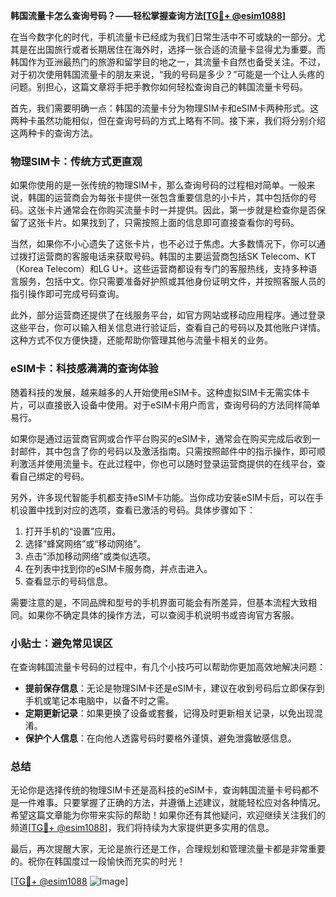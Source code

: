**韩国流量卡怎么查询号码？——轻松掌握查询方法[[TG💪+ @esim1088](https://t.me/s/esim1088)]**

在当今数字化的时代，手机流量卡已经成为我们日常生活中不可或缺的一部分。尤其是在出国旅行或者长期居住在海外时，选择一张合适的流量卡显得尤为重要。而韩国作为亚洲最热门的旅游和留学目的地之一，其流量卡自然也备受关注。不过，对于初次使用韩国流量卡的朋友来说，“我的号码是多少？”可能是一个让人头疼的问题。别担心，这篇文章将手把手教你如何轻松查询自己的韩国流量卡号码。

首先，我们需要明确一点：韩国的流量卡分为物理SIM卡和eSIM卡两种形式。这两种卡虽然功能相似，但在查询号码的方式上略有不同。接下来，我们将分别介绍这两种卡的查询方法。

### 物理SIM卡：传统方式更直观

如果你使用的是一张传统的物理SIM卡，那么查询号码的过程相对简单。一般来说，韩国的运营商会为每张卡提供一张包含重要信息的小卡片，其中包括你的号码。这张卡片通常会在你购买流量卡时一并提供。因此，第一步就是检查你是否保留了这张卡片。如果找到了，只需按照上面的信息即可直接查看你的号码。

当然，如果你不小心遗失了这张卡片，也不必过于焦虑。大多数情况下，你可以通过拨打运营商的客服电话来获取号码。韩国的主要运营商包括SK Telecom、KT（Korea Telecom）和LG U+。这些运营商都设有专门的客服热线，支持多种语言服务，包括中文。你只需要准备好护照或其他身份证明文件，并按照客服人员的指引操作即可完成号码查询。

此外，部分运营商还提供了在线服务平台，如官方网站或移动应用程序。通过登录这些平台，你可以输入相关信息进行验证后，查看自己的号码以及其他账户详情。这种方式不仅方便快捷，还能帮助你管理其他与流量卡相关的业务。

### eSIM卡：科技感满满的查询体验

随着科技的发展，越来越多的人开始使用eSIM卡。这种虚拟SIM卡无需实体卡片，可以直接嵌入设备中使用。对于eSIM卡用户而言，查询号码的方法同样简单易行。

如果你是通过运营商官网或合作平台购买的eSIM卡，通常会在购买完成后收到一封邮件，其中包含了你的号码以及激活指南。只需按照邮件中的指示操作，即可顺利激活并使用流量卡。在此过程中，你也可以随时登录运营商提供的在线平台，查看自己绑定的号码。

另外，许多现代智能手机都支持eSIM卡功能。当你成功安装eSIM卡后，可以在手机设置中找到对应的选项，查看已激活的号码。具体步骤如下：

1. 打开手机的“设置”应用。
2. 选择“蜂窝网络”或“移动网络”。
3. 点击“添加移动网络”或类似选项。
4. 在列表中找到你的eSIM卡服务商，并点击进入。
5. 查看显示的号码信息。

需要注意的是，不同品牌和型号的手机界面可能会有所差异，但基本流程大致相同。如果你不确定具体的操作方法，可以查阅手机说明书或咨询官方客服。

### 小贴士：避免常见误区

在查询韩国流量卡号码的过程中，有几个小技巧可以帮助你更加高效地解决问题：

- **提前保存信息**：无论是物理SIM卡还是eSIM卡，建议在收到号码后立即保存到手机或笔记本电脑中，以备不时之需。
- **定期更新记录**：如果更换了设备或套餐，记得及时更新相关记录，以免出现混淆。
- **保护个人信息**：在向他人透露号码时要格外谨慎，避免泄露敏感信息。

### 总结

无论你是选择传统的物理SIM卡还是高科技的eSIM卡，查询韩国流量卡号码都不是一件难事。只要掌握了正确的方法，并遵循上述建议，就能轻松应对各种情况。希望这篇文章能为你带来实际的帮助！如果你还有其他疑问，欢迎继续关注我们的频道[[TG💪+ @esim1088](https://t.me/s/esim1088)]，我们将持续为大家提供更多实用的信息。

最后，再次提醒大家，无论是旅行还是工作，合理规划和管理流量卡都是非常重要的。祝你在韩国度过一段愉快而充实的时光！

[[TG💪+ @esim1088](https://t.me/s/esim1088) ![Image](https://i.postimg.cc/4NQfJmqS/Snipaste-2025-05-13-00-14-12.png)]